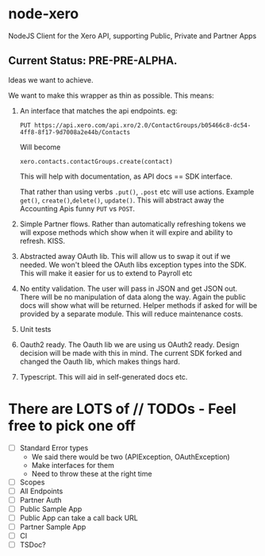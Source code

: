 # node-xero

NodeJS Client for the Xero API, supporting Public, Private and Partner Apps

## Current Status: PRE-PRE-ALPHA.

Ideas we want to achieve.

We want to make this wrapper as thin as possible. This means:

1. An interface that matches the api endpoints.
    eg:

	`PUT https://api.xero.com/api.xro/2.0/ContactGroups/b05466c8-dc54-4ff8-8f17-9d7008a2e44b/Contacts`

	Will become

	`xero.contacts.contactGroups.create(contact)`

	This will help with documentation, as API docs == SDK interface.

	That rather than using verbs `.put()`, `.post` etc will use actions. Example `get()`, `create()`,`delete()`, `update()`. This will abstract away the Accounting Apis funny `PUT` vs `POST`.

2. Simple Partner flows. Rather than automatically refreshing tokens we will expose methods which show when it will expire and ability to refresh. KISS.

3. Abstracted away OAuth lib. This will allow us to swap it out if we needed. We won't bleed the OAuth libs exception types into the SDK. This will make it easier for us to extend to Payroll etc

5. No entity validation. The user will pass in JSON and get JSON out. There will be no manipulation of data along the way. Again the public docs will show what will be returned. Helper methods if asked for will be provided by a separate module. This will reduce maintenance costs.

4. Unit tests

5. Oauth2 ready. The Oauth lib we are using us OAuth2 ready. Design decision will be made with this in mind. The current SDK forked and changed the Oauth lib, which makes things hard.

6. Typescript. This will aid in self-generated docs etc.


# There are LOTS of // TODOs - Feel free to pick one off

- [ ] Standard Error types
	- We said there would be two (APIException, OAuthException)
	- Make interfaces for them
	- Need to throw these at the right time
- [ ] Scopes
- [ ] All Endpoints
- [ ] Partner Auth
- [ ] Public Sample App
- [ ] Public App can take a call back URL
- [ ] Partner Sample App
- [ ] CI
- [ ] TSDoc?
